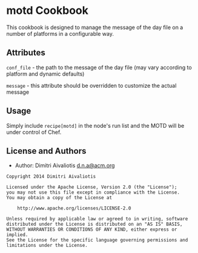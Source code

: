 motd Cookbook
=============
This cookbook is designed to manage the message of the day file on a
number of platforms in a configurable way.

Attributes
----------

`conf_file` - the path to the message of the day file (may vary
according to platform and dynamic defaults)

`message` - this attribute should be overridden to customize the
actual message

Usage
-----

Simply include `recipe[motd]` in the node's run list and the MOTD will
be under control of Chef.

License and Authors
-------------------
- Author: Dimitri Aivaliotis <d.n.a@acm.org>

```text
Copyright 2014 Dimitri Aivaliotis

Licensed under the Apache License, Version 2.0 (the "License");
you may not use this file except in compliance with the License.
You may obtain a copy of the License at

    http://www.apache.org/licenses/LICENSE-2.0

Unless required by applicable law or agreed to in writing, software
distributed under the License is distributed on an "AS IS" BASIS,
WITHOUT WARRANTIES OR CONDITIONS OF ANY KIND, either express or implied.
See the License for the specific language governing permissions and
limitations under the License.
```
